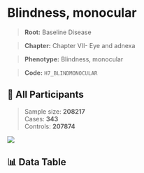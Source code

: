 # Blindness, monocular

> **Root:** Baseline Disease  

> **Chapter:** Chapter VII- Eye and adnexa  

> **Phenotype:** Blindness, monocular  

> **Code:** `H7_BLINDMONOCULAR`

## 🧪 All Participants  
> Sample size: **208217**  
> Cases: **343**  
> Controls: **207874**
<img src="/Sensitive/Figures/ALL/Incidence/H7_BLINDMONOCULAR.png"/>

## 📊 Data Table
<CsvTableMRF src="/Sensitive/Data/ALL/Incidence/COX_H7_BLINDMONOCULAR.csv"/>

